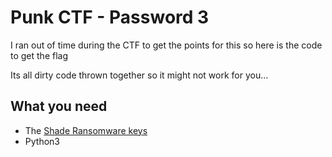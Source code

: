 # Punk CTF - Password 3 

I ran out of time during the CTF to get the points for this so here is the code to get the flag

Its all dirty code thrown together so it might not work for you...

## What you need 

* The [Shade Ransomware keys](https://github.com/offensivelearning/shade-team-keys)  
* Python3 



